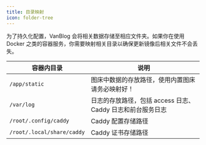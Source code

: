 ```yaml
---
title: 目录映射
icon: folder-tree
---
```


为了持久化配置，VanBlog 会将相关数据存储至相应文件夹。如果你在使用 Docker 之类的容器服务，你需要映射相关目录以确保更新镜像后相关文件不会丢失。

| 容器内目录                 | 说明                                                        |
| -------------------------- | ----------------------------------------------------------- |
| `/app/static`              | 图床中数据的存放路径，使用内置图床请务必映射好！            |
| `/var/log`                 | 日志的存放路径，包括 access 日志、 Caddy 日志和前台服务日志 |
| `/root/.config/caddy`      | Caddy 配置存储路径                                          |
| `/root/.local/share/caddy` | Caddy 证书存储路径                                          |
